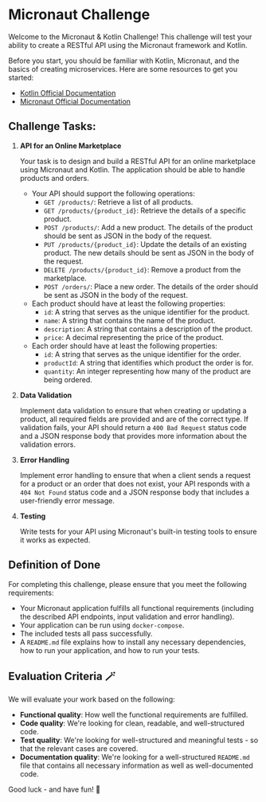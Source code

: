 # Micronaut Challenge

Welcome to the Micronaut & Kotlin Challenge! This challenge will test your ability to create a RESTful API using the
Micronaut framework and Kotlin.

Before you start, you should be familiar with Kotlin, Micronaut, and the basics of creating microservices. Here are some
resources to get you started:

- [Kotlin Official Documentation](https://kotlinlang.org/docs/home.html)
- [Micronaut Official Documentation](https://docs.micronaut.io/latest/guide/index.html)

## Challenge Tasks:

1. **API for an Online Marketplace**

   Your task is to design and build a RESTful API for an online marketplace using Micronaut and Kotlin. The application
   should be able to handle products and orders.

    - Your API should support the following operations:
        - `GET /products/`: Retrieve a list of all products.
        - `GET /products/{product_id}`: Retrieve the details of a specific product.
        - `POST /products/`: Add a new product. The details of the product should be sent as JSON in the body of the
          request.
        - `PUT /products/{product_id}`: Update the details of an existing product. The new details should be sent as
          JSON in the body of the request.
        - `DELETE /products/{product_id}`: Remove a product from the marketplace.
        - `POST /orders/`: Place a new order. The details of the order should be sent as JSON in the body of the
          request.
    - Each product should have at least the following properties:
        - `id`: A string that serves as the unique identifier for the product.
        - `name`: A string that contains the name of the product.
        - `description`: A string that contains a description of the product.
        - `price`: A decimal representing the price of the product.
    - Each order should have at least the following properties:
        - `id`: A string that serves as the unique identifier for the order.
        - `productId`: A string that identifies which product the order is for.
        - `quantity`: An integer representing how many of the product are being ordered.

2. **Data Validation**

   Implement data validation to ensure that when creating or updating a product, all required fields are provided and
   are of the correct type. If validation fails, your API should return a `400 Bad Request` status code and a JSON
   response body that provides more information about the validation errors.

3. **Error Handling**

   Implement error handling to ensure that when a client sends a request for a product or an order that does not exist,
   your API responds with a `404 Not Found` status code and a JSON response body that includes a user-friendly error
   message.

4. **Testing**

   Write tests for your API using Micronaut's built-in testing tools to ensure it works as expected.

## Definition of Done

For completing this challenge, please ensure that you meet the following requirements:

- Your Micronaut application fulfills all functional requirements (including the described API endpoints, input
  validation and error handling).
- Your application can be run using `docker-compose`.
- The included tests all pass successfully.
- A `README.md` file explains how to install any necessary dependencies, how to run your application, and how to run
  your tests.

## Evaluation Criteria 🪄

We will evaluate your work based on the following:

- **Functional quality**: How well the functional requirements are fulfilled.
- **Code quality**: We're looking for clean, readable, and well-structured code.
- **Test quality**: We're looking for well-structured and meaningful tests - so that the relevant cases are covered.
- **Documentation quality**: We're looking for a well-structured `README.md` file that contains all necessary
  information as well as well-documented code.

Good luck - and have fun! 🚀